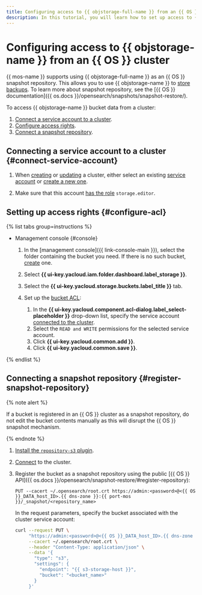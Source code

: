 ```yaml
---
title: Configuring access to {{ objstorage-full-name }} from an {{ OS }} cluster
description: In this tutorial, you will learn how to set up access to {{ objstorage-name }} storage to use it as an {{ OS }} snapshot repository.
---
```


# Configuring access to {{ objstorage-name }} from an {{ OS }} cluster


{{ mos-name }} supports using {{ objstorage-full-name }} as an {{ OS }} snapshot repository. This allows you to use {{ objstorage-name }} to [store backups](cluster-backups.md). To learn more about snapshot repository, see the [{{ OS }} documentation]({{ os.docs }}/opensearch/snapshots/snapshot-restore/).


To access {{ objstorage-name }} bucket data from a cluster:

1. [Connect a service account to a cluster](#connect-service-account).
1. [Configure access rights](#configure-acl).
1. [Connect a snapshot repository](#register-snapshot-repository).

## Connecting a service account to a cluster {#connect-service-account}


1. When [creating](cluster-create.md) or [updating](update.md) a cluster, either select an existing [service account](../../iam/concepts/users/service-accounts.md) or [create a new one](../../iam/operations/sa/create.md).

1. Make sure that this account [has the role](../../iam/operations/sa/assign-role-for-sa.md) `storage.editor`.


## Setting up access rights {#configure-acl}

{% list tabs group=instructions %}

- Management console {#console}


   1. In the [management console]({{ link-console-main }}), select the folder containing the bucket you need. If there is no such bucket, [create](../../storage/operations/buckets/create.md) one.


   1. Select **{{ ui-key.yacloud.iam.folder.dashboard.label_storage }}**.
   1. Select the **{{ ui-key.yacloud.storage.buckets.label_title }}** tab.
   1. Set up the [bucket ACL](../../storage/operations/buckets/edit-acl.md):
      1. In the **{{ ui-key.yacloud.component.acl-dialog.label_select-placeholder }}** drop-down list, specify the service account [connected to the cluster](#connect-service-account).
      1. Select the `READ and WRITE` permissions for the selected service account.
      1. Click **{{ ui-key.yacloud.common.add }}**.
      1. Click **{{ ui-key.yacloud.common.save }}**.

{% endlist %}

## Connecting a snapshot repository {#register-snapshot-repository}

{% note alert %}

If a bucket is registered in an {{ OS }} cluster as a snapshot repository, do not edit the bucket contents manually as this will disrupt the {{ OS }} snapshot mechanism.

{% endnote %}

1. [Install the `repository-s3` plugin](plugins.md#update).
1. [Connect](connect.md) to the cluster.
1. Register the bucket as a snapshot repository using the public [{{ OS }} API]({{ os.docs }}/opensearch/snapshot-restore/#register-repository):

   ```http
   PUT --cacert ~/.opensearch/root.crt https://admin:<password>@<{{ OS }}_DATA_host_ID>.{{ dns-zone }}:{{ port-mos }}/_snapshot/<repository_name>
   ```

   In the request parameters, specify the bucket associated with the cluster service account:

   ```bash
   curl --request PUT \
        "https://admin:<password>@<{{ OS }}_DATA_host_ID>.{{ dns-zone }}:{{ port-mos }}/_snapshot/<repository_name>" \
        --cacert ~/.opensearch/root.crt \
        --header "Content-Type: application/json" \
        --data '{
          "type": "s3",
          "settings": {
            "endpoint": "{{ s3-storage-host }}",
            "bucket": "<bucket_name>"
          }
        }'
   ```
